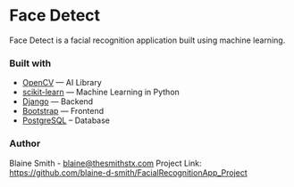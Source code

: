 # Face Detect

Face Detect is a facial recognition application built using machine learning.

### Built with

* [OpenCV](https://opencv.org/) — AI Library
* [scikit-learn](https://scikit-learn.org/stable/) — Machine Learning in Python
* [Django](https://www.djangoproject.com/) — Backend
* [Bootstrap](https://getbootstrap.com/) — Frontend
* [PostgreSQL](https://www.postgresql.org/) – Database

### Author

Blaine Smith - blaine@thesmithstx.com
Project Link: https://github.com/blaine-d-smith/FacialRecognitionApp_Project
